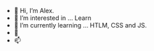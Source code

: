 - 👋 Hi, I’m Alex.
- 👀 I’m interested in ... Learn
- 🌱 I’m currently learning ... HTLM, CSS and JS.
- 💞️ 
- 📫 

<!---
SirRabi/SirRabi is a ✨ special ✨ repository because its `README.md` (this file) appears on your GitHub profile.
You can click the Preview link to take a look at your changes.
--->
